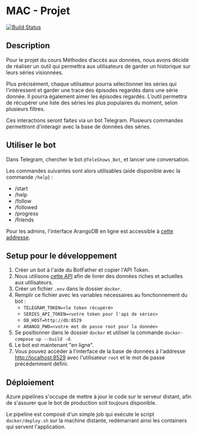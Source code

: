 # MAC - Projet

[![Build Status](https://dev.azure.com/heig-boom/MAC%20Project/_apis/build/status/HEIG-Boom.MAC_Project?branchName=master)](https://dev.azure.com/heig-boom/MAC%20Project/_build/latest?definitionId=5&branchName=master)

## Description

Pour le projet du cours Méthodes d’accès aux données, nous avons décidé de réaliser un outil qui permettra aux utilisateurs de garder un historique sur leurs séries visionnées.

Plus précisément, chaque utilisateur pourra sélectionner les séries qui l'intéressent et garder une trace des épisodes regardés dans une série donnée. Il pourra également aimer les épisodes regardés. L’outil permettra de récupérer une liste des séries les plus populaires du moment, selon plusieurs filtres.

Ces interactions seront faites via un bot Telegram. Plusieurs commandes permettront d'interagir avec la base de données des séries.

## Utiliser le bot

Dans Telegram, chercher le bot `@TeleShows_Bot`, et lancer une conversation.

Les commandes suivantes sont alors utilisables (aide disponible avec la commande `/help`) :

- /start
- /help
- /follow
- /followed
- /progress
- /friends

Pour les admins, l'interface ArangoDB en ligne est accessible à [cette addresse](http://teleshows.travelbook.beer:8529).

## Setup pour le développement

1. Créer un bot à l'aide du BotFather et copier l'API Token.
2. Nous utilisons [cette API](https://rapidapi.com/imdb/api/movie-database-imdb-alternative/endpoints) afin de livrer des données riches et actuelles aux utilisateurs.
3. Créer un fichier `.env` dans le dossier `docker`.
4. Remplir ce fichier avec les variables nécessaires au fonctionnement du bot :
    - `TELEGRAM_TOKEN=<le token récupéré>`
    - `SERIES_API_TOKEN=<votre token pour l'api de séries>`
    - `DB_HOST=http://db:8529`
    - `ARANGO_PWD=<votre mot de passe root pour la donnée>`
5. Se positionner dans le dossier `docker` et utiliser la commande `docker-compose up --build -d`.
6. Le bot est maintenant "en ligne".
7. Vous pouvez accéder à l'interface de la base de données à l'addresse [http://localhost:8529](http://localhost:8529) avec l'utilisateur `root` et le mot de passe précédemment défini.

## Déploiement

Azure pipelines s'occupe de mettre à jour le code sur le serveur distant, afin de s'assurer que le bot de production soit toujours disponible.

Le pipeline est composé d'un simple job qui exécute le script `docker/deploy.sh` sur la machine distante, redémarrant ainsi les containers qui servent l'application.
